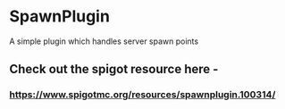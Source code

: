 # SpawnPlugin
A simple plugin which handles server spawn points

## Check out the spigot resource here - 
### https://www.spigotmc.org/resources/spawnplugin.100314/
